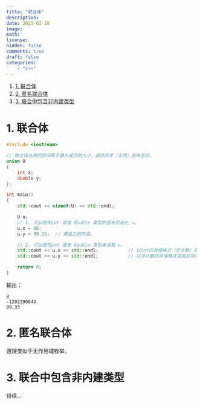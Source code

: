 ```yaml
---
title: "联合体"
description: 
date: 2023-02-19
image: 
math: 
license: 
hidden: false
comments: true
draft: false
categories:
    - "C++"
---
```


1. [1. 联合体](#1-联合体)
2. [2. 匿名联合体](#2-匿名联合体)
3. [3. 联合中包含非内建类型](#3-联合中包含非内建类型)

# 1. 联合体
```cpp
#include <iostream>

// 联合体占用的空间等于最大成员的大小，成员共享（复用）这块空间。
union U
{
    int x;
    double y;
};

int main()
{
    std::cout << sizeof(U) << std::endl;

    U u;
    // 1. 可以使用int 或者 double 类型的值来初始化 u。 
    u.x = 66;
    u.y = 99.33;  // 覆盖之前的值。

    // 2. 可以使用int 或者 double 类型来读取 u。
    std::cout << u.x << std::endl;           // 以int的存储格式（定点数）来读取这块内存，注意了！ 这里不是类型转换！！！。
    std::cout << u.y << std::endl;           // 以浮点数的存储格式读取这块内存。

    return 0;
}
```
输出：  
```
8
-1202390843
99.33
```


# 2. 匿名联合体
道理类似于无作用域枚举。   

# 3. 联合中包含非内建类型
待续...